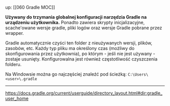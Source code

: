 up: [[060 Gradle MOC]]

**Używany do trzymania globalnej konfiguracji narzędzia Gradle na urządzeniu użytkownika.** Ponadto zawiera skrypty inicjalizacyjne, scache'owane wersje gradle, pliki logów oraz wersje Gradle pobrane przez wrapper.

Gradle automatycznie czyści ten folder z nieużywanych wersji, plików, zasobów, etc. Każdy typ pliku ma określony czas (możliwy do skonfigurowania przez użytkownia), po którym - jeśli nie jest używany - zostaje usunięty. Konfigurowalna jest również częstotliwość czyszczenia folderu.

Na Windowsie można go najczęściej znaleźć pod ścieżką: `C:\Users\<user>\.gradle`

---
https://docs.gradle.org/current/userguide/directory_layout.html#dir:gradle_user_home